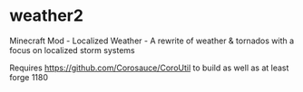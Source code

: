weather2
========

Minecraft Mod - Localized Weather - A rewrite of weather &amp; tornados with a focus on localized storm systems

Requires https://github.com/Corosauce/CoroUtil to build as well as at least forge 1180
